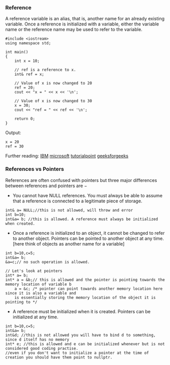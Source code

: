 ### Reference
A reference variable is an alias, that is, another name for an already existing variable. Once a reference is initialized with a variable, either the variable name or the reference name may be used to refer to the variable.
```
#include <iostream>
using namespace std;
 
int main()
{
    int x = 10;
 
    // ref is a reference to x.
    int& ref = x;
 
    // Value of x is now changed to 20
    ref = 20;
    cout << "x = " << x << '\n';
 
    // Value of x is now changed to 30
    x = 30;
    cout << "ref = " << ref << '\n';
 
    return 0;
}
```
Output:
```
x = 20
ref = 30
```
Further reading: [IBM](https://www.ibm.com/docs/en/zos/2.4.0?topic=declarators-references-c-only) [microsoft](https://learn.microsoft.com/en-us/cpp/cpp/references-cpp?view=msvc-170) [tutorialpoint](https://www.tutorialspoint.com/cplusplus/cpp_references.htm) [geeksforgeeks](https://www.geeksforgeeks.org/references-in-c/)
### References vs Pointers
References are often confused with pointers but three major differences between references and pointers are −

- You cannot have NULL references. You must always be able to assume that a reference is connected to a legitimate piece of storage.
```
int& a= NULL;//this is not allowed, will throw and error
int b=10;
int&a= b; //this is allowed. A reference must always be initialized when created. 
```
- Once a reference is initialized to an object, it cannot be changed to refer to another object. Pointers can be pointed to another object at any time.\[here think of objects as another name for a variable]
```
int b=10,c=5;
int&a= b;
&a=c;// no such operation is allowed. 

// Let's look at pointers
int* a= b;
int* a = &b;// this is allowed and the pointer is pointing towards the memory location of variable b
	a = &c; /* pointer can point towards another memory location here since it is also a variable and 
	is essentially storing the memory location of the object it is pointing to */
 ```
- A reference must be initialized when it is created. Pointers can be initialized at any time.
```
int b=10,c=5;
int&a= b;
int&d; //this is not allowed you will have to bind d to something, since d itself has no memory 
int* e; //this is allowed and e can be initialized whenever but is not considered good coding practise. 
//even if you don't want to initialize a pointer at the time of creation you should have them point to nullptr. 
```

